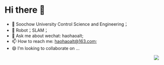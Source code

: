 # Hi there 👋

<!--
**haohaoalt/haohaoalt** is a ✨ _special_ ✨ repository because its `README.md` (this file) appears on your GitHub profile.

Here are some ideas to get you started:

- 🔭 I’m currently working on ...
- 🌱 I’m currently learning ...
- 👯 I’m looking to collaborate on ...
- 🤔 I’m looking for help with ...
- 💬 Ask me about ...
- 📫 How to reach me: ...
- 😄 Pronouns: ...
- ⚡ Fun fact: ...
-->
- 🔭 Soochow University Control Science and Engineering；
- 🌱 Robot；SLAM；
- 💬 Ask me about wechat: haohaoalt;
- 📫 How to reach me: haohaoalt@163.com;
- 😄 I’m looking to collaborate on ...


<img align="right" src="https://github-readme-stats.vercel.app/api?username=haohaoalt&show_icons=true&icon_color=CE1D2D&text_color=718096&bg_color=ffffff&hide_title=true" />
